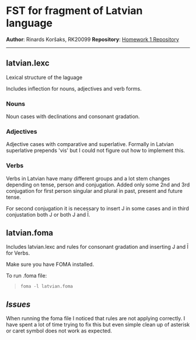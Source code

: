 # FST for fragment of Latvian language

**Author**: Rinards Koršaks, RK20099
**Repository**: [Homework 1 Repository](https://github.com/Rinards/nlp-hw1)

---

## latvian.lexc
Lexical structure of the laguage

Includes inflection for nouns, adjectives and verb forms.

### Nouns
Noun cases with declinations and consonant gradation.

### Adjectives
Adjective cases with comparative and superlative.
Formally in Latvian superlative prepends 'vis' but I could not figure out how to implement this.

### Verbs
Verbs in Latvian have many different groups and a lot stem changes depending on tense, person and conjugation. Added only some 2nd and 3rd conjugation for first person singular and plural in past, present and future tense.

For second conjugation it is necessary to insert J in some cases and in third conjustation both J or both J and Ī.

## latvian.foma
Includes latvian.lexc and rules for consonant gradation and inserting J and Ī for Verbs.

Make sure you have FOMA installed.

To run .foma file:
>`foma -l latvian.foma`

## *Issues*
When running the foma file I noticed that rules are not applying correctly. I have spent a lot of time trying to fix this but even simple clean up of asterisk or caret symbol does not work as expected.
